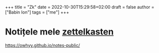 +++
title = "Zk"
date = 2022-10-30T15:29:58+02:00
draft = false
author = ["Babin Ion"]
tags = ["me"]
+++

# Notițele mele [zettelkasten](https://wikiless.tiekoetter.com/wiki/Zettelkasten?lang=en)

https://owhyy.github.io/notes-public/
